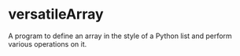 # versatileArray
A program to define an array in the style of a Python list and perform various operations on it.
